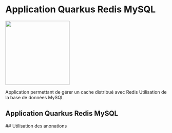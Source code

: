 <h1>Application Quarkus Redis MySQL</h1>
<img src="https://www.google.com/url?sa=i&url=https://Ffr.wikipedia.org%2Fwiki%2FFichier%3ARedis_Logo.svg&psig=AOvVaw1lsh1P5HZVl6OEG27CgOSq&ust=1709546568348000&source=images&cd=vfe&opi=89978449&ved=0CBIQjRxqFwoTCPjLobHr14QDFQAAAAAdAAAAABAE" height=200px>

<p>
Application permettant de gérer un cache distribué avec Redis
Utilisation de la base de données MySQL
</p>
<h2>Application Quarkus Redis MySQL</h2>
## Utilisation des anonations  
